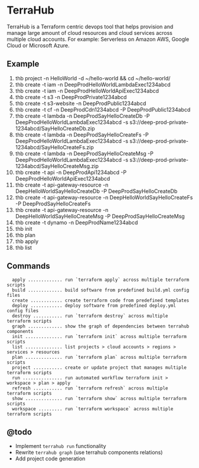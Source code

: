 # TerraHub

TerraHub is a Terraform centric devops tool that helps provision and manage large amount of cloud resources and cloud 
services across multiple cloud accounts. For example: Serverless on Amazon AWS, Google Cloud or Microsoft Azure.

## Example

1. thb project -n HelloWorld -d ~/hello-world && cd ~/hello-world/
2. thb create -t iam -n DeepProdHelloWorldLambdaExec1234abcd
3. thb create -t iam -n DeepProdHelloWorldApiExec1234abcd
4. thb create -t s3 -n DeepProdPrivate1234abcd
5. thb create -t s3-website -n DeepProdPublic1234abcd
6. thb create -t cf -n DeepProdCdn1234abcd -P DeepProdPublic1234abcd
7. thb create -t lambda -n DeepProdSayHelloCreateDb -P DeepProdHelloWorldLambdaExec1234abcd -s s3://deep-prod-private-1234abcd/SayHelloCreateDb.zip
8. thb create -t lambda -n DeepProdSayHelloCreateFs -P DeepProdHelloWorldLambdaExec1234abcd -s s3://deep-prod-private-1234abcd/SayHelloCreateFs.zip
9. thb create -t lambda -n DeepProdSayHelloCreateMsg -P DeepProdHelloWorldLambdaExec1234abcd -s s3://deep-prod-private-1234abcd/SayHelloCreateMsg.zip
10. thb create -t api -n DeepProdApi1234abcd -P DeepProdHelloWorldApiExec1234abcd
11. thb create -t api-gateway-resource -n DeepHelloWorldSayHelloCreateDb -P DeepProdSayHelloCreateDb
12. thb create -t api-gateway-resource -n DeepHelloWorldSayHelloCreateFs -P DeepProdSayHelloCreateFs
13. thb create -t api-gateway-resource -n DeepHelloWorldSayHelloCreateMsg -P DeepProdSayHelloCreateMsg
14. thb create -t dynamo -n DeepProdName1234abcd
15. thb init
16. thb plan
17. thb apply
18. thb list

## Commands

```
  apply ............. run `terraform apply` across multiple terraform scripts
  build ............. build software from predefined build.yml config files
  create ............ create terraform code from predefined templates
  deploy ............ deploy software from predefined deploy.yml config files
  destroy ........... run `terraform destroy` across multiple terraform scripts
  graph ............. show the graph of dependencies between terrahub components
  init .............. run `terraform init` across multiple terraform scripts
  list .............. list projects > cloud accounts > regions > services > resources
  plan .............. run `terraform plan` across multiple terraform scripts
  project ........... create or update project that manages multiple terraform scripts
  run ............... run automated workflow terraform init > workspace > plan > apply
  refresh ........... run `terraform refresh` across multiple terraform scripts
  show .............. run `terraform show` across multiple terraform scripts
  workspace ......... run `terraform workspace` across multiple terraform scripts
```

## @todo

- Implement `terrahub run` functionality
- Rewrite `terrahub graph` (use terrahub components relations)
- Add project code generation
